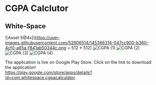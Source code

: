 # CGPA Calclutor

## White-Space

![Asset 5@4x](https://user-images.githubusercontent.com/52606514/145366314-047cc900-b360-4cf0-a85a-f841ab50344c.png = 512 * 512)
![CGPA (1)](https://user-images.githubusercontent.com/52606514/145366329-78cba2a5-fd31-4391-bc08-4081caa094a7.jpg)
![CGPA (2)](https://user-images.githubusercontent.com/52606514/145366334-76a47ddc-d05d-4885-8fd6-c34b01994824.jpg)
![CGPA (3)](https://user-images.githubusercontent.com/52606514/145366338-24796892-f5cd-465a-bdc1-9e4b9aadd80f.jpg)
![CGPA (4)](https://user-images.githubusercontent.com/52606514/145366341-d00b9261-33d1-4697-afd6-06faa4393da4.jpg)



The application is live on Google Play Store.
Click on the link to download the application! <br/>
https://play.google.com/store/apps/details?id=com.whitespace.cgpacalculator
